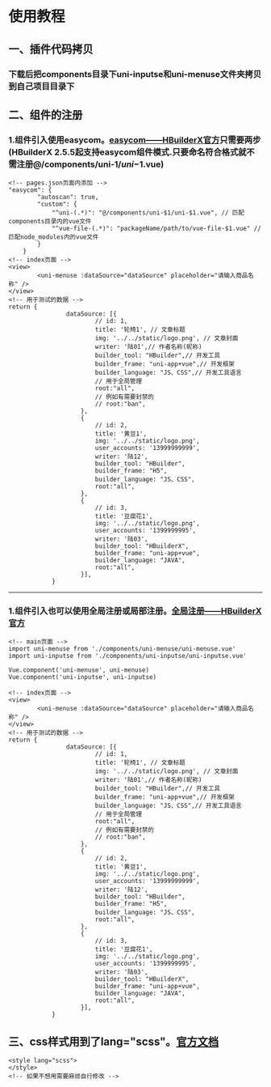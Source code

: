 # 使用教程
## 一、插件代码拷贝
### 下载后把components目录下uni-inputse和uni-menuse文件夹拷贝到自己项目目录下
## 二、组件的注册
### 1.组件引入使用easycom。[easycom——HBuilderX官方](https://uniapp.dcloud.io/collocation/pages?id=easycom)只需要两步(HBuilderX 2.5.5起支持easycom组件模式.只要命名符合格式就不需注册@/components/uni-$1/uni-$1.vue)
```
<!-- pages.json页面内添加 -->
"easycom": {
		"autoscan": true,
		"custom": {
			"^uni-(.*)": "@/components/uni-$1/uni-$1.vue", // 匹配components目录内的vue文件
			"^vue-file-(.*)": "packageName/path/to/vue-file-$1.vue" // 匹配node_modules内的vue文件
		}
	}
<!-- index页面 -->
<view>
		<uni-menuse :dataSource="dataSource" placeholder="请输入商品名称" />
</view>
<!-- 用于测试的数据 -->
return {
				dataSource: [{
						// id: 1,
						title: '轮椅1', // 文章标题
						img: '../../static/logo.png', // 文章封面
						writer: '陆01',// 作者名称(昵称)
						builder_tool: "HBuilder",// 开发工具
						builder_frame: "uni-app+vue",// 开发框架
						builder_language: "JS、CSS",// 开发工具语言
						// 用于全局管理
						root:"all",
						// 例如有需要封禁的
						// root:"ban",
					},
					{
						// id: 2,
						title: '黄豆1',
						img: '../../static/logo.png', 
						user_accounts: '13999999999',
						writer: '陆12',
						builder_tool: "HBuilder",
						builder_frame: "H5",
						builder_language: "JS、CSS",
						root:"all",
					},
					{
						// id: 3,
						title: '豆腐花1',
						img: '../../static/logo.png', 
						user_accounts: '1399999995',
						writer: '陆03',
						builder_tool: "HBuilderX",
						builder_frame: "uni-app+vue",
						builder_language: "JAVA",
						root:"all",
					}],
			}
```
--------------------------------------------------
### 1.组件引入也可以使用全局注册或局部注册。[全局注册——HBuilderX官方](https://uniapp.dcloud.io/collocation/pages?id=全局注册)
```
<!-- main页面 -->
import uni-menuse from './components/uni-menuse/uni-menuse.vue'
import uni-inputse from './components/uni-inputse/uni-inputse.vue'

Vue.component('uni-menuse', uni-menuse)
Vue.component('uni-inputse', uni-inputse)

<!-- index页面 -->
<view>
		<uni-menuse :dataSource="dataSource" placeholder="请输入商品名称" />
</view>
<!-- 用于测试的数据 -->
return {
				dataSource: [{
						// id: 1,
						title: '轮椅1', // 文章标题
						img: '../../static/logo.png', // 文章封面
						writer: '陆01',// 作者名称(昵称)
						builder_tool: "HBuilder",// 开发工具
						builder_frame: "uni-app+vue",// 开发框架
						builder_language: "JS、CSS",// 开发工具语言
						// 用于全局管理
						root:"all",
						// 例如有需要封禁的
						// root:"ban",
					},
					{
						// id: 2,
						title: '黄豆1',
						img: '../../static/logo.png', 
						user_accounts: '13999999999',
						writer: '陆12',
						builder_tool: "HBuilder",
						builder_frame: "H5",
						builder_language: "JS、CSS",
						root:"all",
					},
					{
						// id: 3,
						title: '豆腐花1',
						img: '../../static/logo.png', 
						user_accounts: '1399999995',
						writer: '陆03',
						builder_tool: "HBuilderX",
						builder_frame: "uni-app+vue",
						builder_language: "JAVA",
						root:"all",
					}],
			}
```
## 三、css样式用到了lang="scss"。[官方文档](https://uniapp.dcloud.net.cn/collocation/uni-scss?id=collocation)
```
<style lang="scss">
</style>
<!-- 如果不想用需要麻烦自行修改 -->
```
